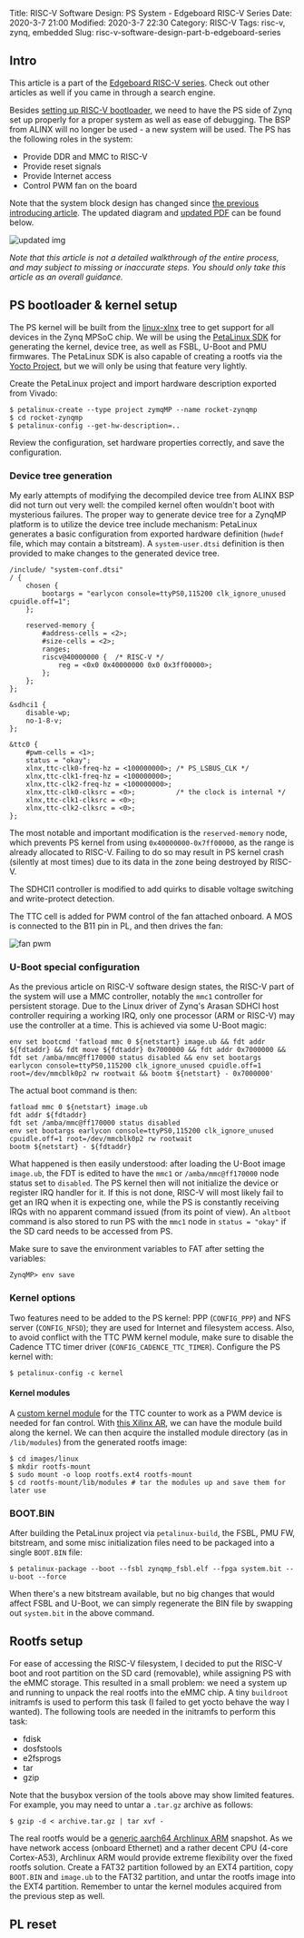 Title: RISC-V Software Design: PS System - Edgeboard RISC-V Series
Date: 2020-3-7 21:00
Modified: 2020-3-7 22:30
Category: RISC-V
Tags: risc-v, zynq, embedded
Slug: risc-v-software-design-part-b-edgeboard-series

## Intro

This article is a part of the [Edgeboard RISC-V series]({filename}edgeboard-series.md).  Check out other articles as well if you came in through a search engine.

Besides [setting up RISC-V bootloader]({filename}risc-v-software-design-part-a.md), we need to have the PS side of Zynq set up properly for a proper system as well as ease of debugging.  The BSP from ALINX will no longer be used - a new system will be used.  The PS has the following roles in the system:

- Provide DDR and MMC to RISC-V
- Provide reset signals
- Provide Internet access
- Control PWM fan on the board

Note that the system block design has changed since [the previous introducing article]({filename}risc-v-hardware-design-part-a.md).  The updated diagram and [updated PDF]({filename}/images/updated-block-design.pdf) can be found below.

![updated img]({filename}/images/updated-block-design.png)

_Note that this article is not a detailed walkthrough of the entire process, and may subject to missing or inaccurate steps.  You should only take this article as an overall guidance._

## PS bootloader & kernel setup

The PS kernel will be built from the [linux-xlnx](https://github.com/Xilinx/linux-xlnx/) tree to get support for all devices in the Zynq MPSoC chip.  We will be using the [PetaLinux SDK](https://www.xilinx.com/products/design-tools/embedded-software/petalinux-sdk.html) for generating the kernel, device tree, as well as FSBL, U-Boot and PMU firmwares.  The PetaLinux SDK is also capable of creating a rootfs via the [Yocto Project](https://www.yoctoproject.org/), but we will only be using that feature very lightly.

Create the PetaLinux project and import hardware description exported from Vivado:

```text
$ petalinux-create --type project zymqMP --name rocket-zynqmp
$ cd rocket-zynqmp
$ petalinux-config --get-hw-description=..
```

Review the configuration, set hardware properties correctly, and save the configuration.

### Device tree generation

My early attempts of modifying the decompiled device tree from ALINX BSP did not turn out very well: the compiled kernel often wouldn't boot with mysterious failures.  The proper way to generate device tree for a ZynqMP platform is to utilize the device tree include mechanism: PetaLinux generates a basic configuration from exported hardware definition (`hwdef` file, which may contain a bitstream).  A `system-user.dtsi` definition is then provided to make changes to the generated device tree.

```text
/include/ "system-conf.dtsi"
/ {
    chosen {
        bootargs = "earlycon console=ttyPS0,115200 clk_ignore_unused cpuidle.off=1";
    };

    reserved-memory {
        #address-cells = <2>;
        #size-cells = <2>;
        ranges;
        riscv@40000000 {  /* RISC-V */
            reg = <0x0 0x40000000 0x0 0x3ff00000>;
        };
    };
};

&sdhci1 {
    disable-wp;
    no-1-8-v;
};

&ttc0 {
    #pwm-cells = <1>;
    status = "okay";
    xlnx,ttc-clk0-freq-hz = <100000000>; /* PS_LSBUS_CLK */
    xlnx,ttc-clk1-freq-hz = <100000000>;
    xlnx,ttc-clk2-freq-hz = <100000000>;
    xlnx,ttc-clk0-clksrc = <0>;          /* the clock is internal */
    xlnx,ttc-clk1-clksrc = <0>;
    xlnx,ttc-clk2-clksrc = <0>;
};
```

The most notable and important modification is the `reserved-memory` node, which prevents PS kernel from using `0x40000000-0x7ff00000`, as the range is already allocated to RISC-V.  Failing to do so may result in PS kernel crash (silently at most times) due to its data in the zone being destroyed by RISC-V.

The SDHCI1 controller is modified to add quirks to disable voltage switching and write-protect detection.

The TTC cell is added for PWM control of the fan attached onboard.  A MOS is connected to the B11 pin in PL, and then drives the fan:

![fan pwm]({filename}/images/fan-pwm.png)

### U-Boot special configuration

As the previous article on RISC-V software design states, the RISC-V part of the system will use a MMC controller, notably the `mmc1` controller for persistent storage.  Due to the Linux driver of Zynq's Arasan SDHCI host controller requiring a working IRQ, only one processor (ARM or RISC-V) may use the controller at a time.  This is achieved via some U-Boot magic:

```text
env set bootcmd 'fatload mmc 0 ${netstart} image.ub && fdt addr ${fdtaddr} && fdt move ${fdtaddr} 0x7000000 && fdt addr 0x7000000 && fdt set /amba/mmc@ff170000 status disabled && env set bootargs earlycon console=ttyPS0,115200 clk_ignore_unused cpuidle.off=1 root=/dev/mmcblk0p2 rw rootwait && bootm ${netstart} - 0x7000000'
```

The actual boot command is then:

```text
fatload mmc 0 ${netstart} image.ub
fdt addr ${fdtaddr}
fdt set /amba/mmc@ff170000 status disabled
env set bootargs earlycon console=ttyPS0,115200 clk_ignore_unused cpuidle.off=1 root=/dev/mmcblk0p2 rw rootwait
bootm ${netstart} - ${fdtaddr}
```

What happened is then easily understood: after loading the U-Boot image `image.ub`, the FDT is edited to have the `mmc1` or `/amba/mmc@ff170000` node status set to `disabled`.  The PS kernel then will not initialize the device or register IRQ handler for it.  If this is not done, RISC-V will most likely fail to get an IRQ when it is expecting one, while the PS is constantly receiving IRQs with no apparent command issued (from its point of view).  An `altboot` command is also stored to run PS with the `mmc1` node in `status = "okay"` if the SD card needs to be accessed from PS.

Make sure to save the environment variables to FAT after setting the variables:

```text
ZynqMP> env save
```

### Kernel options

Two features need to be added to the PS kernel: PPP (`CONFIG_PPP`) and NFS server (`CONFIG_NFSD`); they are used for Internet and filesystem access.  Also, to avoid conflict with the TTC PWM kernel module, make sure to disable the Cadence TTC timer driver (`CONFIG_CADENCE_TTC_TIMER`).  Configure the PS kernel with:

```text
$ petalinux-config -c kernel
```

#### Kernel modules

A [custom kernel module](https://github.com/XiphosSystemsCorp/cadence-ttc-pwm) for the TTC counter to work as a PWM device is needed for fan control.  With [this Xilinx AR](https://www.xilinx.com/support/answers/55997.html), we can have the module build along the kernel.  We can then acquire the installed module directory (as in `/lib/modules`) from the generated rootfs image:

```text
$ cd images/linux
$ mkdir rootfs-mount
$ sudo mount -o loop rootfs.ext4 rootfs-mount
$ cd rootfs-mount/lib/modules # tar the modules up and save them for later use
```

### BOOT.BIN

After building the PetaLinux project via `petalinux-build`, the FSBL, PMU FW, bitstream, and some misc initialization files need to be packaged into a single `BOOT.BIN` file:

```text
$ petalinux-package --boot --fsbl zynqmp_fsbl.elf --fpga system.bit --u-boot --force
```

When there's a new bitstream available, but no big changes that would affect FSBL and U-Boot, we can simply regenerate the BIN file by swapping out `system.bit` in the above command.

## Rootfs setup

For ease of accessing the RISC-V filesystem, I decided to put the RISC-V boot and root partition on the SD card (removable), while assigning PS with the eMMC storage.  This resulted in a small problem: we need a system up and running to unpack the real rootfs into the eMMC chip.  A tiny `buildroot` initramfs is used to perform this task (I failed to get yocto behave the way I wanted).  The following tools are needed in the initramfs to perform this task:

- fdisk
- dosfstools
- e2fsprogs
- tar
- gzip

Note that the busybox version of the tools above may show limited features.  For example, you may need to untar a `.tar.gz` archive as follows:

```text
$ gzip -d < archive.tar.gz | tar xvf -
```

The real rootfs would be a [generic aarch64 Archlinux ARM](https://archlinuxarm.org/platforms/armv8/generic) snapshot.  As we have network access (onboard Ethernet) and a rather decent CPU (4-core Cortex-A53), Archlinux ARM would provide extreme flexibility over the fixed rootfs solution.  Create a FAT32 partition followed by an EXT4 partition, copy `BOOT.BIN` and `image.ub` to the FAT32 partition, and untar the rootfs image into the EXT4 partition.  Remember to untar the kernel modules acquired from the previous step as well.

## PL reset

